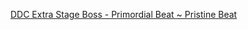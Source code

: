 [DDC Extra Stage Boss - Primordial Beat ~ Pristine Beat](https://www.youtube.com/watch?v=s-EuVBIY7-g)